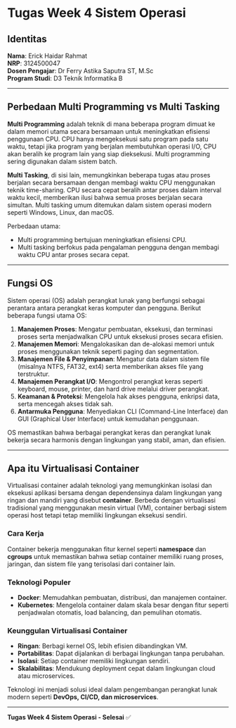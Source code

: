 # Tugas Week 4 Sistem Operasi

## Identitas
**Nama**: Erick Haidar Rahmat  
**NRP**: 3124500047  
**Dosen Pengajar**: Dr Ferry Astika Saputra ST, M.Sc  
**Program Studi**: D3 Teknik Informatika B  

---

## Perbedaan Multi Programming vs Multi Tasking

**Multi Programming** adalah teknik di mana beberapa program dimuat ke dalam memori utama secara bersamaan untuk meningkatkan efisiensi penggunaan CPU. CPU hanya mengeksekusi satu program pada satu waktu, tetapi jika program yang berjalan membutuhkan operasi I/O, CPU akan beralih ke program lain yang siap dieksekusi. Multi programming sering digunakan dalam sistem batch.

**Multi Tasking**, di sisi lain, memungkinkan beberapa tugas atau proses berjalan secara bersamaan dengan membagi waktu CPU menggunakan teknik time-sharing. CPU secara cepat beralih antar proses dalam interval waktu kecil, memberikan ilusi bahwa semua proses berjalan secara simultan. Multi tasking umum ditemukan dalam sistem operasi modern seperti Windows, Linux, dan macOS.

Perbedaan utama:
- Multi programming bertujuan meningkatkan efisiensi CPU.
- Multi tasking berfokus pada pengalaman pengguna dengan membagi waktu CPU antar proses secara cepat.

---

## Fungsi OS

Sistem operasi (OS) adalah perangkat lunak yang berfungsi sebagai perantara antara perangkat keras komputer dan pengguna. Berikut beberapa fungsi utama OS:

1. **Manajemen Proses**: Mengatur pembuatan, eksekusi, dan terminasi proses serta menjadwalkan CPU untuk eksekusi proses secara efisien.
2. **Manajemen Memori**: Mengalokasikan dan de-alokasi memori untuk proses menggunakan teknik seperti paging dan segmentation.
3. **Manajemen File & Penyimpanan**: Mengatur data dalam sistem file (misalnya NTFS, FAT32, ext4) serta memberikan akses file yang terstruktur.
4. **Manajemen Perangkat I/O**: Mengontrol perangkat keras seperti keyboard, mouse, printer, dan hard drive melalui driver perangkat.
5. **Keamanan & Proteksi**: Mengelola hak akses pengguna, enkripsi data, serta mencegah akses tidak sah.
6. **Antarmuka Pengguna**: Menyediakan CLI (Command-Line Interface) dan GUI (Graphical User Interface) untuk kemudahan penggunaan.

OS memastikan bahwa berbagai perangkat keras dan perangkat lunak bekerja secara harmonis dengan lingkungan yang stabil, aman, dan efisien.

---

## Apa itu Virtualisasi Container

Virtualisasi container adalah teknologi yang memungkinkan isolasi dan eksekusi aplikasi bersama dengan dependensinya dalam lingkungan yang ringan dan mandiri yang disebut **container**. Berbeda dengan virtualisasi tradisional yang menggunakan mesin virtual (VM), container berbagi sistem operasi host tetapi tetap memiliki lingkungan eksekusi sendiri.

### Cara Kerja
Container bekerja menggunakan fitur kernel seperti **namespace** dan **cgroups** untuk memastikan bahwa setiap container memiliki ruang proses, jaringan, dan sistem file yang terisolasi dari container lain.

### Teknologi Populer
- **Docker**: Memudahkan pembuatan, distribusi, dan manajemen container.
- **Kubernetes**: Mengelola container dalam skala besar dengan fitur seperti penjadwalan otomatis, load balancing, dan pemulihan otomatis.

### Keunggulan Virtualisasi Container
- **Ringan**: Berbagi kernel OS, lebih efisien dibandingkan VM.
- **Portabilitas**: Dapat dijalankan di berbagai lingkungan tanpa perubahan.
- **Isolasi**: Setiap container memiliki lingkungan sendiri.
- **Skalabilitas**: Mendukung deployment cepat dalam lingkungan cloud atau microservices.

Teknologi ini menjadi solusi ideal dalam pengembangan perangkat lunak modern seperti **DevOps, CI/CD, dan microservices**.

---



**Tugas Week 4 Sistem Operasi - Selesai** ✅
